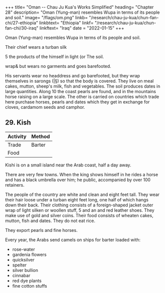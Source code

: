 +++
title= "Oman -- Chau Ju Kua's Works Simplified"
heading= "Chapter 28"
description= "Oman (Yung-man) resembles Wupa in terms of its people and soil." 
image= "/flags/om.png"
linkb= "/research/chau-ju-kua/chun-fan-chi/27-ethiopia"
linkbtext= "Ethiopia"
linkf= "/research/chau-ju-kua/chun-fan-chi/30-iraq"
linkftext= "Iraq"
date = "2022-01-15"
+++ 


Oman (Yung-man) resembles Wupa in terms of its people and soil. 

Their chief wears a turban
silk

5 the products of the
himself in light
(or
The
soil.

wrap&
but wears no garments and goes barefooted. 

His servants
wear no headdress and go barefooted, but they wrap themselves
in sarongs
(|§) so that the body is covered. They live on meal cakes, mutton, sheep's
milk, fish and vegetables. The soil produces dates in large quantities. Along
10 the
coast pearls are found, and in the mountains horse raising
on a large
scale.
The other
is
carried on
countries which trade here purchase horses,
pearls and dates which they get in exchange for cloves,
cardamom
seeds and
camphor.


<!-- Note.
In the
15
country
is
(Keinaud,
list
of
Arab
states given in a previous chapter (supra, p. 117) the
name
of this
erroneously written Wong-li. According to the Arab relations of the ninth century
Relations,
the products
of
Oman and
other countries were brought to
Siraf on the Fars coast and there loaded on ships which sailed to India. These ships touched at Muskat in Oman for water and provisions, but apparently Maskat carried on no important direct
20 trade with the East at that time.
A
Masudi,
century later
op.
cit., I,
281, speaks of the ships
aud Oman which sailed the seas of China, India, Sind, of the Zendj (ZangueLar), the
Yemen, of Kolzum and of Abyssinia, — but down to the twelfth century the centre of the Indian
and Chinese trade of the Persian Gulf was at Siraf, though it was already suffering at that time
from the pirates of Kish, who in the thirteenth centuiy brought about its complete ruin. Then Ormuz
of Siraf
25 began
its
great career, and
Aden
took
much
In a subsequent chapter (infra, p.
of the trade of the Persian Gulf.
137) our author states that
Wong -man
and Kish
traded regularly with Basra.
Ibn Batuta, op. cit., II, 374 says that the fleetest horses brought to India came from
Yemen,
Oman and Fars, and that Oman supplied the neighbouring countries with dates.
the
30
Marco Polo
(II,
324) mentions SohAr (Soer) in
Omanas
one of the principal points from which
horses were brought to India. See also He yd. Hist, du Commerce, II, 135.
Masudi, op. cit., I, 328 says pearls were only found in the sea of Abyssinia, in Kharek,
Kotor,
Oman, and Serendib. See
infra, Pt. II, Ch.
XXXIV. -->




## 29. Kish

Activity | Method 
--- | ---
Trade | Barter
Food |


Kishi is on a small island near the Arab coast, half a day away.

There are very few towns. When the king shows himself in he rides a horse and has a black umbrella over him; he
public, accompanied by over 100 retainers.

The people
of the country are white
and clean and eight
feet tall.
They
wear their hair loose under a turban eight feet long, one half of which hangs
down
their back. Their clothing consists of a foreign-shaped jacket
outer wrap of light silken or woollen
stuff,
5
and an
and red leather shoes. They make
use of gold and silver coins. Their food consists of wheaten cakes, mutton,
fish
and dates. They do not eat rice.

They export pearls and fine horses.

Every year, the Arabs send camels on ships for barter loaded with:
- rose-water
- gardenia flowers
- quicksilver
- spelter
- silver bullion
- cinnabar 
- red dye plants
- fine cotton stuffs

<!-- Notes.
1)
Le Strange, Lands
15
of the Eastern Caliphate, 257, says that the island of Kays, or, as
the Persians wrote the name, Kish, in the course of the twelfth century became the trade centre
«A great walled city was built in Kays island, where
water tanks had been constructed, and on the neighbouring sea-banks was the famous pearl
fishery. Ships from India and Arabia crowded the port, and all the island was full of palm 20
of the Persian Gulf after the ruin of Siraf.
The
gardens
was Huzu,
to
island lay about four leagues from the coast, where the port of embarcation
which, in the thirteenth century, a caravan road came down from Shlraz through
W.
644—649, says nine miles separate at the present time
was on the north coast of the island.
See alsoMarcoPolo,I, 64, II, 324 and Ibn Batuta, IV, 168. Chinese writers of the Yuan period 25
transcribed the name of the island K'ie-shi ('[^ '^)- Bretschneider, Med. geography, II, 129.
2) The adjoining province of Fars was celebrated for the so-called attar of roses (atar
or 'itr in Arabic signifies 'a perfume' or 'essence'), which, of divers qualities, was more espe-
cially made from the roses that grew in the plain round Jiir or Firuzabad.
Le Strange, op.
Laghirs. A.
Stiffe, Geog. Journal, VII,
the island from the Persian coast.
The
centre of old trade
—
cit.,
293.
Marco
Polo,
II,
324, refers to the importance of the horse trade of Kish.
mentions vermilion and quicksilver among the exports from Jeddah,
Barbosa, Coasts of East Africa, etc., 23, 27, 42. (Hakluyt Soc. edit.).
The ored dye plants is madder. John Jourdain (1609) speaking of the trade
that the ships from India and Muscat carried back
gum
Barbosa
80
Aden and Ormuz. Duarte
arabic, frankincense
of Aden says,
and myrrh, «and
an herbe which groweth here called fua or runa, which they carrie to the Indies to dye red 35
See the Journal of John Jourdain (Hakl. Soc. edit.) 177. A century before Jourdain,
withall)).
Varthema,
speaking also of Aden,
said:
ships laden with Kubricke, which
name
for
is
ayeerely from the Citie of Aden, depart fifteene or twentie
brought out of Arabia Felix».
o^ fuwah
is
the Arabic
madder, runas, the Persian.
Kish carried on an important trade in slaves. Edrisi, I, 58 refers to the expeditions 40
which the Kish pirates sent to the Zanguebar coast on slave raids. Our author (infra, p. 137) says
it
carried on trade with Basra. -->



